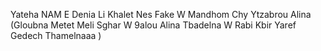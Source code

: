 Yateha NAM E Denia Li Khalet Nes Fake W Mandhom Chy Ytzabrou Alina
(Gloubna Metet Meli Sghar W 9alou Alina Tbadelna W Rabi Kbir Yaref Gedech Thamelnaaa )
